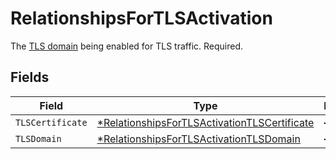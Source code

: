 # RelationshipsForTLSActivation

The [TLS domain](/reference/api/tls/custom-certs/domains/) being enabled for TLS traffic. Required.


## Fields

| Field                                                                                                              | Type                                                                                                               | Required                                                                                                           | Description                                                                                                        |
| ------------------------------------------------------------------------------------------------------------------ | ------------------------------------------------------------------------------------------------------------------ | ------------------------------------------------------------------------------------------------------------------ | ------------------------------------------------------------------------------------------------------------------ |
| `TLSCertificate`                                                                                                   | [*RelationshipsForTLSActivationTLSCertificate](../../models/shared/relationshipsfortlsactivationtlscertificate.md) | :heavy_minus_sign:                                                                                                 | N/A                                                                                                                |
| `TLSDomain`                                                                                                        | [*RelationshipsForTLSActivationTLSDomain](../../models/shared/relationshipsfortlsactivationtlsdomain.md)           | :heavy_minus_sign:                                                                                                 | N/A                                                                                                                |